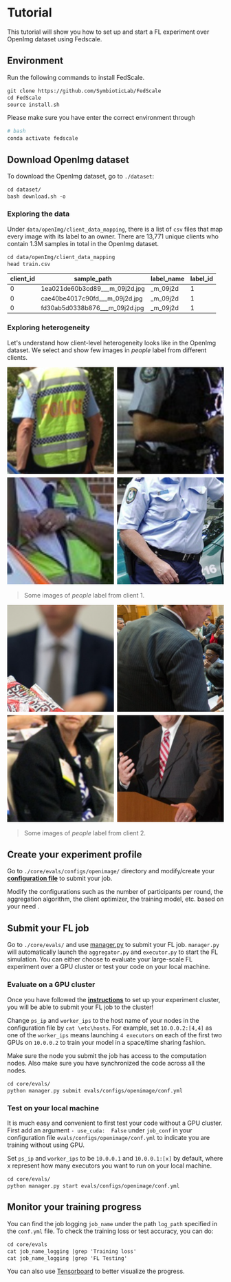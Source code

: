
  
# Tutorial
 
This tutorial will show you how to set up and start a FL experiment over OpenImg dataset using Fedscale.
 
## Environment

Run the following commands to install FedScale.

```
git clone https://github.com/SymbioticLab/FedScale
cd FedScale
source install.sh
```
 
Please make sure you have enter the correct environment through 
```bash
# bash
conda activate fedscale
```

 
## Download OpenImg dataset
To download the OpenImg dataset, go to `./dataset`:
 
```
cd dataset/
bash download.sh -o
```

### Exploring the data
Under `data/openImg/client_data_mapping`, there is a list of `csv` files that map every image with its label to an owner. 
There are 13,771 unique clients who contain 1.3M samples in total in the OpenImg dataset.

```
cd data/openImg/client_data_mapping
head train.csv
```
| client_id | sample_path | label_name | label_id |
| ------ | ------ | ------ | ------ |
| 0 | 1ea021de60b3cd89___m_09j2d.jpg | _m_09j2d | 1 |
| 0 | cae40be4017c90fd___m_09j2d.jpg | _m_09j2d | 1 |
| 0 | fd30ab5d0338b876___m_09j2d.jpg | _m_09j2d | 1 |
 
### Exploring heterogeneity

Let's understand how client-level heterogeneity looks like in the OpenImg dataset.
We select and show few images in *people* label from different clients.
 
![](./figures/client1.png)
> Some images of *people* label from client 1.
 
![](./figures/client10.png)
> Some images of *people* label from client 2.


## Create your experiment profile
 

Go to `./core/evals/configs/openimage/` directory and modify/create your **[configuration file](https://github.com/SymbioticLab/FedScale/blob/master/core/evals/configs/openimage/conf.yml)** to submit your job.

Modify the configurations such as the number of participants per round, the aggregation algorithm, the client optimizer, the training model, etc. based on your need .
 
## Submit your FL job

Go to `./core/evals/` and use [manager.py](https://github.com/SymbioticLab/FedScale/blob/master/core/evals/manager.py)
to submit your FL job.
`manager.py` will automatically launch the `aggregator.py` and `executor.py` to start the FL simulation.
You can either choose to evaluate your large-scale FL experiment over a GPU cluster or test your code on your local machine.
 
### Evaluate on a GPU cluster

Once you have followed the **[instructions](https://github.com/SymbioticLab/FedScale/blob/master/core/README.md)** to set up your experiment cluster, you will be able to submit your FL job to the cluster!
 
Change `ps_ip` and `worker_ips` to the host name of your nodes in the configuration file by `cat \etc\hosts`.
For example, set `10.0.0.2:[4,4]` as one of the `worker_ips`
means launching `4 executors` on each of the first two GPUs on `10.0.0.2` to train your model in a space/time sharing fashion.

Make sure the node you submit the job has access to the computation nodes.
Also make sure you have synchronized the code across all the nodes.
 
```
cd core/evals/
python manager.py submit evals/configs/openimage/conf.yml
```
 
 ### Test on your local machine
 
It is much easy and convenient to first test your code without a GPU cluster. 
First add an argument `- use_cuda:  False` under `job_conf` in your configuration file `evals/configs/openimage/conf.yml` to indicate you are training without using GPU.

Set `ps_ip` and `worker_ips` to be `10.0.0.1` and `10.0.0.1:[x]` by default, where x represent how many executors you want to run on your local machine.

```
cd core/evals/
python manager.py start evals/configs/openimage/conf.yml
```
 
## Monitor your training progress
 
You can find the job logging `job_name` under the path `log_path` specified in the `conf.yml` file. To check the training loss or test accuracy, you can do:
```
cd core/evals
cat job_name_logging |grep 'Training loss'
cat job_name_logging |grep 'FL Testing'
```
You can also use [Tensorboard](https://github.com/SymbioticLab/FedScale/blob/master/core/README.md#experiment-dashboard) to better visualize the progress.
